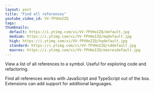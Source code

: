 ```yaml
---
layout: post
title: "Find all references"
youtube_video_id: VV-fPVHoIZQ
tags:
thumbnails:
  default: https://i.ytimg.com/vi/VV-fPVHoIZQ/default.jpg
  medium: https://i.ytimg.com/vi/VV-fPVHoIZQ/mqdefault.jpg
  high: https://i.ytimg.com/vi/VV-fPVHoIZQ/hqdefault.jpg
  standard: https://i.ytimg.com/vi/VV-fPVHoIZQ/sddefault.jpg
  maxres: https://i.ytimg.com/vi/VV-fPVHoIZQ/maxresdefault.jpg
---
```


View a list of all references to a symbol. Useful for exploring code and refactoring.

Find all references works with JavaScript and TypeScript out of the box. Extensions can add support for additional languages.
